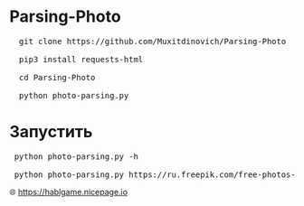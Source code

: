 # Parsing-Photo

<pre>
  git clone https://github.com/Muxitdinovich/Parsing-Photo
  
  pip3 install requests-html
  
  cd Parsing-Photo
  
  python photo-parsing.py
</pre>
 <h1>Запустить</h1>
  
<pre>
 python photo-parsing.py -h
  
 python photo-parsing.py https://ru.freepik.com/free-photos-vectors/logo
</pre>




🌐 https://hablgame.nicepage.io
